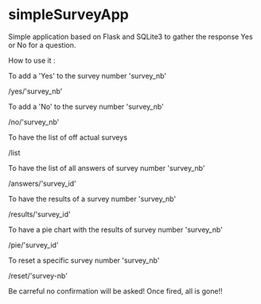 # simpleSurveyApp

Simple application based on Flask and SQLite3 to gather the response Yes or No for a question.

How to use it :

To add a 'Yes' to the survey number 'survey_nb'

/yes/'survey_nb'

To add a 'No' to the survey number 'survey_nb'

/no/'survey_nb'

To have the list of off actual surveys

/list

To have the list of all answers of survey number 'survey_nb'

/answers/'survey_id'

To have the results of a survey number 'survey_nb'

/results/'survey_id'

To have a pie chart with the results of survey number 'survey_nb'

/pie/'survey_id'

To reset a specific survey number 'survey_nb'

/reset/'survey-nb'

Be carreful no confirmation will be asked! Once fired, all is gone!! 

